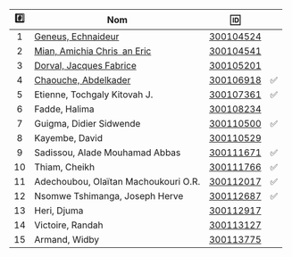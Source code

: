 

| :hash: | Nom                                                           | :id:                   |                    |
|:------:|---------------------------------------------------------------|------------------------|--------------------|
|  1     | [Geneus, Echnaideur](https://github.com/Echnaideurgeneus)     | [300104524](300104524) |                    | 
|  2     | [Mian, Amichia Chris an Eric](https://github.com/Romeomian)   | [300104541](300104541) |                    |  
|  3     | [Dorval, Jacques Fabrice](https://github.com/BgbgL13)         | [300105201](300105201) |                    |
|  4     | [Chaouche, Abdelkader](https://github.com/AEKchaouche)        | [300106918](300106918) | :white_check_mark: |
|  5     | Etienne, Tochgaly Kitovah J.         | [300107361](300107361) | :white_check_mark: |
|  6     | Fadde, Halima                        | [300108234](300108234) |                    |
|  7     | Guigma, Didier Sidwende              | [300110500](300110500) | :white_check_mark: |
|  8     | Kayembe, David                       | [300110529](300110529) |                    |
|  9     | Sadissou, Alade Mouhamad Abbas       | [300111671](300111671) | :white_check_mark: |
| 10     | Thiam, Cheikh                        | [300111766](300111766) | :white_check_mark: |
| 11     | Adechoubou, Olaïtan Machoukouri O.R. | [300112017](300112017) | :white_check_mark: |
| 12     | Nsomwe Tshimanga, Joseph Herve       | [300112687](300112687) | :white_check_mark: |
| 13     | Heri, Djuma                          | [300112917](300112917) |                    |
| 14     | Victoire, Randah                     | [300113127](300113127) |                    |
| 15     | Armand, Widby                        | [300113775](300113775) |                    |

